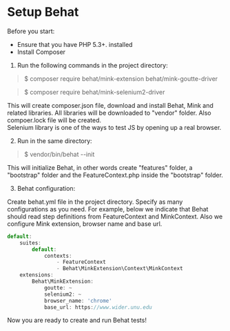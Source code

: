 # Setup Behat

Before you start:
- Ensure that you have PHP 5.3+. installed
- Install Composer

1) Run the following commands in the project directory:
> $ composer require behat/mink-extension behat/mink-goutte-driver

> $ composer require behat/mink-selenium2-driver

This will create composer.json file, download and install Behat, Mink and related libraries. All libraries will be downloaded to "vendor" folder. Also compoer.lock file will be created.</br>
Selenium library is one of the ways to test JS by opening up a real browser.

2) Run in the same directory: 
> $ vendor/bin/behat --init

This will initialize Behat, in other words create "features" folder, a "bootstrap" folder and the FeatureContext.php inside the "bootstrap" folder.

3) Behat configuration:

Create behat.yml file in the project directory. Specify as many configurations as you need. 
For example, below we indicate that Behat should read step definitions from FeatureContext and MinkContext.
Also  we configure Mink extension, browser name and base url. 
```javascript
default:
    suites:
        default:
            contexts:
                - FeatureContext
                - Behat\MinkExtension\Context\MinkContext
    extensions:
        Behat\MinkExtension:
            goutte: ~
            selenium2: ~
            browser_name: 'chrome'
            base_url: https://www.wider.unu.edu
```
Now you are ready to create and run Behat tests!

